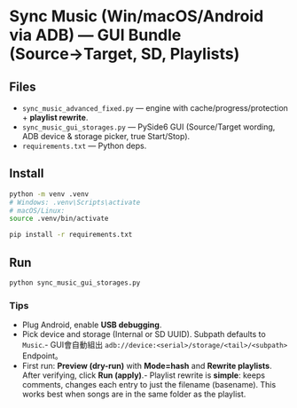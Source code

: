 # Sync Music (Win/macOS/Android via ADB) — GUI Bundle (Source→Target, SD, Playlists)

## Files
- `sync_music_advanced_fixed.py` — engine with cache/progress/protection + **playlist rewrite**.
- `sync_music_gui_storages.py` — PySide6 GUI (Source/Target wording, ADB device & storage picker, true Start/Stop).
- `requirements.txt` — Python deps.

## Install
```bash
python -m venv .venv
# Windows: .venv\Scripts\activate
# macOS/Linux:
source .venv/bin/activate

pip install -r requirements.txt
```

## Run
```bash
python sync_music_gui_storages.py
```

### Tips
- Plug Android, enable **USB debugging**.
- Pick device and storage (Internal or SD UUID). Subpath defaults to `Music`.- GUI會自動組出 `adb://device:<serial>/storage/<tail>/<subpath>` Endpoint。
- First run: **Preview (dry-run)** with **Mode=hash** and **Rewrite playlists**.  After verifying, click **Run (apply)**.- Playlist rewrite is **simple**: keeps comments, changes each entry to just the filename (basename).
  This works best when songs are in the same folder as the playlist.
